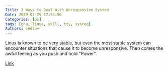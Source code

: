 ```yaml
---
Title: 3 Ways to Deal With Unresponsive System
Date: 2019-01-29 17:54:56
Categories: [os]
tags: [gnu, linux, xkill, tty, sysreq]
Authors: sedlav
---
```


Linux is known to be very stable, but even the most stable system can encounter situations that cause it to become unresponsive. Then comes the awful feeling as you push and hold “Power”.

[Link](https://linuxhandbook.com/frozen-linux-system/)
